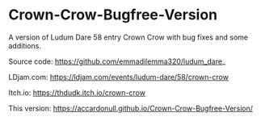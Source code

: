 # Crown-Crow-Bugfree-Version
A version of Ludum Dare 58 entry Crown Crow with bug fixes and some additions.

Source code: https://github.com/emmadilemma320/ludum_dare_

LDjam.com: https://ldjam.com/events/ludum-dare/58/crown-crow

Itch.io: https://thdudk.itch.io/crown-crow

This version: https://accardonull.github.io/Crown-Crow-Bugfree-Version/ 
